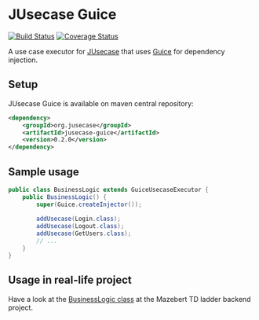 # JUsecase Guice
[![Build Status](https://travis-ci.org/casid/jusecase-guice.svg?branch=master)](https://travis-ci.org/casid/jusecase-guice)
[![Coverage Status](https://coveralls.io/repos/github/casid/jusecase-guice/badge.svg?branch=master)](https://coveralls.io/github/casid/jusecase-guice?branch=master)

A use case executor for [JUsecase](https://github.com/casid/jusecase) that uses [Guice](https://github.com/google/guice) for dependency injection.

## Setup
JUsecase Guice is available on maven central repository:
```xml
<dependency>
    <groupId>org.jusecase</groupId>
    <artifactId>jusecase-guice</artifactId>
    <version>0.2.0</version>
</dependency>
```

## Sample usage
```java
public class BusinessLogic extends GuiceUsecaseExecutor {
    public BusinessLogic() {
        super(Guice.createInjector());
        
        addUsecase(Login.class);
        addUsecase(Logout.class);
        addUsecase(GetUsers.class);
        // ...
    }
}
```

## Usage in real-life project
Have a look at the [BusinessLogic class](https://github.com/casid/mazebert-ladder/blob/master/src/main/java/com/mazebert/BusinessLogic.java) at the Mazebert TD ladder backend project.
